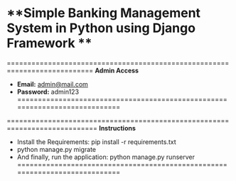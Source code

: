 # **Simple Banking Management System in Python using Django Framework **

===========================================================================
**Admin Access**
- **Email:** admin@mail.com
- **Password:** admin123
============================================================================

============================================================================
**Instructions**
- Install the Requirements: pip install -r requirements.txt
- python manage.py migrate
- And finally, run the application: python manage.py runserver
============================================================================
